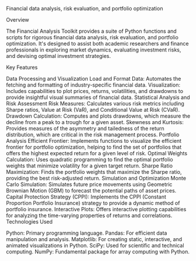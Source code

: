 Financial data analysis, risk evaluation, and portfolio optimization

Overview

The Financial Analysis Toolkit provides a suite of Python functions and scripts for rigorous financial data analysis, risk evaluation, and portfolio optimization. It's designed to assist both academic researchers and finance professionals in exploring market dynamics, evaluating investment risks, and devising optimal investment strategies.

Key Features

Data Processing and Visualization
Load and Format Data: Automates the fetching and formatting of industry-specific financial data.
Visualization: Includes capabilities to plot prices, returns, volatilities, and drawdowns to provide insightful visual summaries of financial data.
Statistical Analysis and Risk Assessment
Risk Measures: Calculates various risk metrics including Sharpe ratios, Value at Risk (VaR), and Conditional Value at Risk (CVaR).
Drawdown Calculation: Computes and plots drawdowns, which measure the decline from a peak to a trough for a given asset.
Skewness and Kurtosis: Provides measures of the asymmetry and tailedness of the return distribution, which are critical in the risk management process.
Portfolio Analysis
Efficient Frontier: Implements functions to visualize the efficient frontier for portfolio optimization, helping to find the set of portfolios that offers the highest expected return for a given level of risk.
Optimal Weights Calculation: Uses quadratic programming to find the optimal portfolio weights that minimize volatility for a given target return.
Sharpe Ratio Maximization: Finds the portfolio weights that maximize the Sharpe ratio, providing the best risk-adjusted return.
Simulation and Optimization
Monte Carlo Simulation: Simulates future price movements using Geometric Brownian Motion (GBM) to forecast the potential paths of asset prices.
Capital Protection Strategy (CPPI): Implements the CPPI (Constant Proportion Portfolio Insurance) strategy to provide a dynamic method of portfolio insurance.
Interactive Plots: Offers interactive plotting capabilities for analyzing the time-varying properties of returns and correlations.
Technologies Used

Python: Primary programming language.
Pandas: For efficient data manipulation and analysis.
Matplotlib: For creating static, interactive, and animated visualizations in Python.
SciPy: Used for scientific and technical computing.
NumPy: Fundamental package for array computing with Python.
